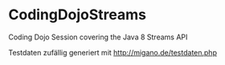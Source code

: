 # CodingDojoStreams
Coding Dojo Session covering the Java 8 Streams API

Testdaten zufällig generiert mit http://migano.de/testdaten.php
